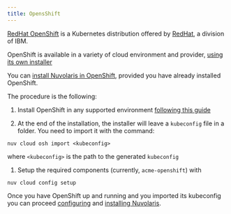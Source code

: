 ```yaml
---
title: OpensShift
---
```

[RedHat
OpenShift](https://www.redhat.com/en/technologies/cloud-computing/openshift)
is a Kubernetes distribution offered by
[RedHat](https://www.redhat.com), a division of IBM.

OpenShift is available in a variety of cloud environment and provider,
[using its own installer](https://github.com/openshift/installer)

You can [install Nuvolaris in OpenShift](#install-cluster), provided you
have already installed OpenShift.

The procedure is the following:

1. Install OpenShift in any supported environment [following this
    guide](https://docs.openshift.com/container-platform/4.13/installing/index.html)

2. At the end of the installation, the installer will leave a
    `kubeconfig` file in a folder. You need to import it with the
    command:

<!-- -->

    nuv cloud osh import <kubeconfig>

where `<kubeconfig>` is the path to the generated `kubeconfig`

1. Setup the required components (currently, `acme-openshift`) with

<!-- -->

    nuv cloud config setup

Once you have OpenShift up and running and you imported its kubeconfig
you can proceed [configuring](#configure.adoc) and [installing
Nuvolaris](#install-cluster.adoc).
